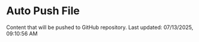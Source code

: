 # Auto Push File

Content that will be pushed to GitHub repository.
Last updated: 07/13/2025, 09:10:56 AM